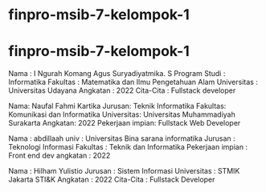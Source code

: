 # finpro-msib-7-kelompok-1



# finpro-msib-7-kelompok-1

Nama    : I Ngurah Komang Agus Suryadiyatmika. S
Program Studi : Informatika
Fakultas    : Matematika dan Ilmu Pengetahuan Alam
Universitas : Universitas Udayana
Angkatan    : 2022 
Cita-Cita   : Fullstack developer

Nama: Naufal Fahmi Kartika
Jurusan: Teknik Informatika
Fakultas: Komunikasi dan Informatika
Universitas: Universitas Muhammadiyah Surakarta
Angkatan: 2022
Pekerjaan impian: Fullstack Web Developer

Nama : abdillaah
univ : Universitas Bina sarana informatika
Jurusan : Teknologi Informasi
Fakultas : Teknik dan Informatika
Pekerjaan impian : Front end dev
angkatan : 2022

Nama : Hilham Yulistio
Jurusan : Sistem Informasi
Universitas : STMIK Jakarta STI&K
Angkatan : 2022
Cita-Cita : Fullstack Developer